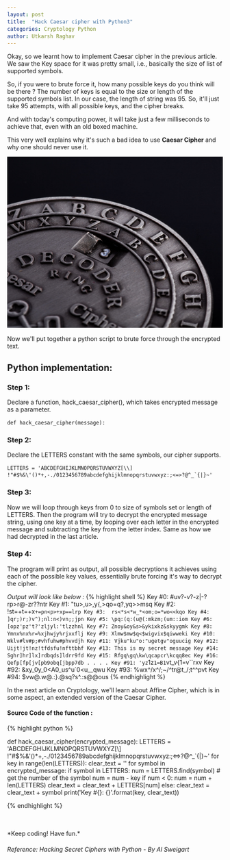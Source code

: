 ```yaml
---
layout: post
title:  "Hack Caesar cipher with Python3"
categories: Cryptology Python
author: Utkarsh Raghav
---
```

Okay, so we learnt how to implement Caesar cipher in the previous article. We saw the Key space for it was pretty small, i.e., basically the size of list of supported symbols.

So, if you were to brute force it, how many possible keys do you think will be there ?
The number of keys is equal to the size or length of the supported symbols list. In our case, the length of string was 95.
So, it'll just take 95 attempts, with all possible keys, and the cipher breaks.

And with today's computing power, it will take just a few milliseconds to achieve that, even with an old boxed machine.

This very well explains why it's such a bad idea to use **Caesar Cipher** and why one should never use it.

<img id="caesar-cipher" class="mx-auto" src="/assets/images/posts/caesar-cipher.jpg" alt="caesar-cipher" style="height:400px; width: 550px;">

Now we'll put together a python script to brute force through the encrypted text.

## Python implementation:

### Step 1:
Declare a function, hack_caesar_cipher(), which takes encrypted message as a parameter.

```
def hack_caesar_cipher(message):
```

### Step 2:
Declare the LETTERS constant with the same symbols, our cipher supports.

```
LETTERS = 'ABCDEFGHIJKLMNOPQRSTUVWXYZ[\\] !"#$%&\'()*+,-./0123456789abcdefghijklmnopqrstuvwxyz:;<=>?@^_`{|}~'
```

### Step 3:
Now we will loop through keys from 0 to size of symbols set or length of LETTERS.
Then the program will try to decrypt the encrypted message string, using one key at a time, by looping over each letter in the encrypted message and subtracting the key from the letter index. Same as how we had decrypted in the last article.

### Step 4:
The program will print as output, all possible decryptions it achieves using each of the possible key values, essentially brute forcing it's way to decrypt the cipher.

*Output will look like below :*
{% highlight shell %}
Key #0: #uv?-v?-z|-?rp>r@-zr??ntr
Key #1: "tu>,u>,y{,>qo=q?,yq>>msq
Key #2: !st=+t=+x`+=pn<p>+xp==lrp
Key #3:  rs<*s<*w_*<om;o=*wo<<kqo
Key #4: ]qr;)r;)v^);nl:n<)vn;;jpn
Key #5: \pq:(q:(u@(:mkzm;(um::iom
Key #6: [opz'pz't?'zljyl:'tlzzhnl
Key #7: Znoy&oy&s>&ykixkz&skyygmk
Key #8: Ymnx%nx%r=%xjhwjy%rjxxflj
Key #9: Xlmw$mw$q<$wigvix$qiwweki
Key #10: Wklv#lv#p;#vhfuhw#phvvdjh
Key #11: Vjku"ku"o:"ugetgv"oguucig
Key #12: Uijt!jt!nz!tfdsfu!nfttbhf
Key #13: This is my secret message
Key #14: Sghr]hr]lx]rdbqds]ldrr9fd
Key #15: Rfgq\gq\kw\qcapcr\kcqq8ec
Key #16: Qefp[fp[jv[pb9obq[jbpp7db
.
.
.
.
Key #91: 'yz`1z`1=B1`vt_v{1=v``rxv
Key #92: &xy_0y_0<A0_us^u`0<u__qwu
Key #93: %wx^/x^/;~/^tr@t_/;t^^pvt
Key #94: $vw@.w@.:}.@sq?s^.:s@@ous
{% endhighlight %}


In the next article on Cryptology, we'll learn about Affine Cipher, which is in some aspect, an extended version of the Caesar Cipher.


#### Source Code of the function :
{% highlight python %}

def hack_caesar_cipher(encrypted_message):
    LETTERS = 'ABCDEFGHIJKLMNOPQRSTUVWXYZ[\\] !"#$%&\'()*+,-./0123456789abcdefghijklmnopqrstuvwxyz:;<=>?@^_`{|}~'
    for key in range(len(LETTERS)):
        clear_text = ''
        for symbol in encrypted_message:
            if symbol in LETTERS:
                num = LETTERS.find(symbol) # get the number of the symbol
                num = num - key
                if num < 0:
                    num = num + len(LETTERS)
                clear_text = clear_text + LETTERS[num]
            else:
                clear_text = clear_text + symbol
        print('Key #{}: {}'.format(key, clear_text))

{% endhighlight %}


<br/>
<br/>
*Keep coding! Have fun.*

###### Reference: Hacking Secret Ciphers with Python - By Al Sweigart
